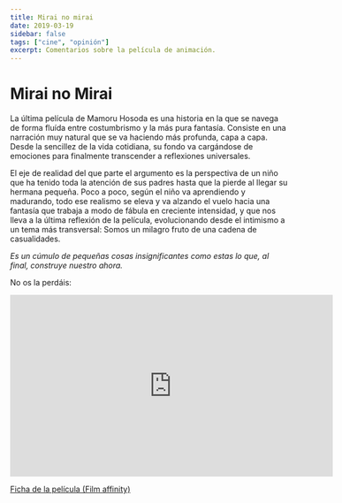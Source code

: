 ```yaml
---
title: Mirai no mirai
date: 2019-03-19
sidebar: false
tags: ["cine", "opinión"]
excerpt: Comentarios sobre la película de animación.
---
```


# Mirai no Mirai

La última película de Mamoru Hosoda es una historia en la que se navega de forma fluída entre costumbrismo y la más pura fantasía. Consiste en una narración muy natural que se va haciendo más profunda, capa a capa. Desde la sencillez de la vida cotidiana, su fondo va cargándose de emociones para finalmente transcender a reflexiones universales.

<Photo name="mirai_no_mirai.jpg" />

El eje de realidad del que parte el argumento es la perspectiva de un niño que ha tenido toda la atención de sus padres hasta que la pierde al llegar su hermana pequeña. Poco a poco, según el niño va aprendiendo y madurando, todo ese realismo se eleva y va alzando el vuelo hacia una fantasía que trabaja a modo de fábula en creciente intensidad, y que nos lleva a la última reflexión de la película, evolucionando desde el intimismo a un tema más transversal: Somos un milagro fruto de una cadena de casualidades.

_Es un cúmulo de pequeñas cosas insignificantes como estas lo que, al final, construye nuestro ahora._

No os la perdáis:

<iframe width="584" height="329" src="https://www.youtube.com/embed/yFytnRaW6DU" frameborder="0" allow="accelerometer; autoplay; encrypted-media; gyroscope; picture-in-picture" allowfullscreen></iframe>

[Ficha de la película (Film affinity)](https://www.filmaffinity.com/es/film644892.html)
